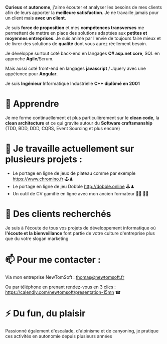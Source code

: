 **Curieux** et **autonome**, j'aime écouter et analyser les besoins de mes clients afin de leurs apporter la **meilleure satisfaction**.
Je ne travaille jamais pour un client mais **avec un client**.

Je suis **force de proposition** et mes **compétences transverses** me permettent de mettre en place des solutions adaptées aux **petites et moyennes entreprises**.
Je suis animé par l'envie de toujours faire mieux et de livrer des solutions de **qualité** dont vous aurez réellement besoin.

Je développe surtout coté back-end en langages **C# asp.net core**, SQL en approche **Agile**/Scrum.

Mais aussi coté front-end en langages **javascript** / Jquery avec une appétence pour **Angular**.

Je suis **Ingénieur** Informatique Industrielle **C++ diplômé en 2001**

# 🌱 Apprendre
Je me forme continuellement et plus particulièrement sur le **clean code**, la **clean architecture** et ce qui gravite autour du **Software craftsmanship** (TDD, BDD, DDD, CQRS, Event Sourcing et plus encore)

# 🔭 Je travaille actuellement sur plusieurs projets :
- Le portage en ligne de jeux de plateau comme par exemple https://www.chromino.fr 🕹♟
- Le portage en ligne de jeu Dobble http://dobble.online 🕹♟
- Un outil de CV gamifié en ligne avec mon ancien formateur 👨‍🎓 👨‍🏫

# 👯 Des clients recherchés 
Je suis à l'écoute de tous vos projets de développement informatique où **l'écoute et la bienveillance** font partie de votre culture d'entreprise plus que du votre slogan marketing

# 📫 Pour me contacter : 
Via mon entreprise NewTomSoft : thomas@newtomsoft.fr

Ou par téléphone en prenant rendez-vous en 3 clics : https://calendly.com/newtomsoft/presentation-15mn ☎

# ⚡ Du fun, du plaisir
Passionné également d'escalade, d'alpinisme et de canyoning, je pratique ces activités en autonomie depuis plusieurs années
